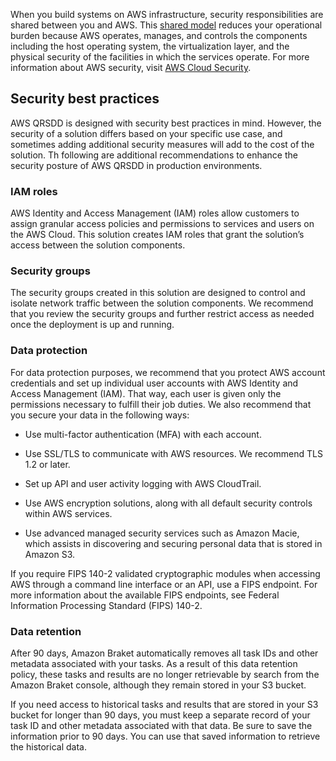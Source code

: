 When you build systems on AWS infrastructure, security responsibilities are shared between you and AWS. This [shared model](https://aws.amazon.com/compliance/shared-responsibility-model/) reduces your operational burden because AWS operates, manages, and controls the components including the host operating system, the virtualization layer, and the physical security of the facilities in which the services operate. For more information about AWS security, visit [AWS Cloud Security](http://aws.amazon.com/security/).

## Security best practices

AWS QRSDD is designed with security best practices in mind. However, the security of a solution differs based on your specific use case, and sometimes adding additional security measures will add to the cost of the solution. Th following are additional recommendations to enhance the security posture of AWS QRSDD in production environments.

### IAM roles

AWS Identity and Access Management (IAM) roles allow customers to assign granular access policies and permissions to services and users on the AWS Cloud. This solution creates IAM roles that grant the solution’s access between the solution components.

### Security groups

The security groups created in this solution are designed to control and isolate network traffic between the solution components. We recommend that you review the security groups and further restrict access as needed once the deployment is up and running.

### Data protection

For data protection purposes, we recommend that you protect AWS account credentials and set up individual user accounts with AWS Identity and Access Management (IAM). That way, each user is given only the permissions necessary to fulfill their job duties. We also recommend that you secure your data in the following ways:

* Use multi-factor authentication (MFA) with each account.

* Use SSL/TLS to communicate with AWS resources. We recommend TLS 1.2 or later.

* Set up API and user activity logging with AWS CloudTrail.

* Use AWS encryption solutions, along with all default security controls within AWS services.

* Use advanced managed security services such as Amazon Macie, which assists in discovering and securing personal data that is stored in Amazon S3.

If you require FIPS 140-2 validated cryptographic modules when accessing AWS through a command line interface or an API, use a FIPS endpoint. For more information about the available FIPS endpoints, see Federal Information Processing Standard (FIPS) 140-2.

### Data retention

After 90 days, Amazon Braket automatically removes all task IDs and other metadata associated with your tasks. As a result of this data retention policy, these tasks and results are no longer retrievable by search from the Amazon Braket console, although they remain stored in your S3 bucket.

If you need access to historical tasks and results that are stored in your S3 bucket for longer than 90 days, you must keep a separate record of your task ID and other metadata associated with that data. Be sure to save the information prior to 90 days. You can use that saved information to retrieve the historical data.